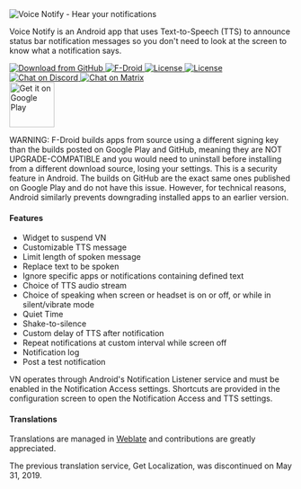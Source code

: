 <img src="https://user-images.githubusercontent.com/38007519/39700038-ef65edba-5225-11e8-8277-a7ed93856c7d.png" alt="Voice Notify - Hear your notifications">

Voice Notify is an Android app that uses Text-to-Speech (TTS) to announce status bar notification messages so you don't need to look at the screen to know what a notification says.

<a href="https://github.com/pilot51/voicenotify/releases" target="_blank">
<img src="https://img.shields.io/github/downloads/pilot51/voicenotify/total.svg" alt="Download from GitHub">
</a>
<a href="https://f-droid.org/packages/com.pilot51.voicenotify" target="_blank">
<img src="https://img.shields.io/f-droid/v/com.pilot51.voicenotify" alt="F-Droid">
</a>
<a href="https://hosted.weblate.org/projects/voice-notify" target="_blank">
<img src="https://hosted.weblate.org/widgets/voice-notify/-/svg-badge.svg" alt="License">
</a>
<a href="https://github.com/pilot51/voicenotify/blob/main/LICENSE" target="_blank">
<img src="https://img.shields.io/github/license/pilot51/voicenotify" alt="License">
</a>
<a href="https://discord.gg/W6XxGT8WG3" target="_blank">
<img src="https://img.shields.io/discord/931700919115079710?label=Discord" alt="Chat on Discord">
</a>
<a href="https://matrix.to/#/#voicenotify:p51.me" target="_blank">
<img src="https://img.shields.io/matrix/voicenotify:p51.me?server_fqdn=matrix.p51.me&label=Matrix" alt="Chat on Matrix">
</a>

<br>
<a href="https://play.google.com/store/apps/details?id=com.pilot51.voicenotify" target="_blank">
<img src="https://play.google.com/intl/en_us/badges/images/generic/en-play-badge.png" alt="Get it on Google Play" height="80">
</a>

WARNING: F-Droid builds apps from source using a different signing key than the builds posted on Google Play and GitHub, meaning they are NOT UPGRADE-COMPATIBLE and you would need to uninstall before installing from a different download source, losing your settings. This is a security feature in Android. The builds on GitHub are the exact same ones published on Google Play and do not have this issue. However, for technical reasons, Android similarly prevents downgrading installed apps to an earlier version.

#### Features
- Widget to suspend VN
- Customizable TTS message
- Limit length of spoken message
- Replace text to be spoken
- Ignore specific apps or notifications containing defined text
- Choice of TTS audio stream
- Choice of speaking when screen or headset is on or off, or while in silent/vibrate mode
- Quiet Time
- Shake-to-silence
- Custom delay of TTS after notification
- Repeat notifications at custom interval while screen off
- Notification log
- Post a test notification


VN operates through Android's Notification Listener service and must be enabled in the Notification Access settings. Shortcuts are provided in the configuration screen to open the Notification Access and TTS settings.

#### Translations
Translations are managed in <a href="https://hosted.weblate.org/projects/voice-notify">Weblate</a> and contributions are greatly appreciated.

The previous translation service, Get Localization, was discontinued on May 31, 2019.
